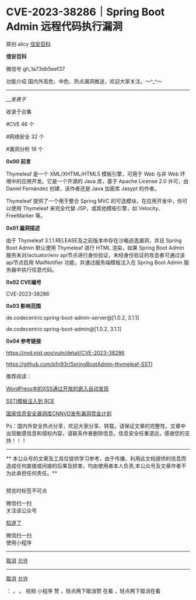 #  CVE-2023-38286｜Spring Boot Admin 远程代码执行漏洞

原创 alicy [ 信安百科 ](javascript:void\(0\);)

**信安百科** ![]()

微信号 gh_1a73db5eef37

功能介绍 国内外高危、中危、热点漏洞推送，欢迎大家关注。～^_^～

____

___发表于_

收录于合集

#CVE 46 个

#网络安全 32 个

#漏洞分析 18 个

  

  

**0x00 前言**

  

Thymeleaf 是一个 XML/XHTML/HTML5 模板引擎，可用于 Web 与非 Web 环境中的应用开发。它是一个开源的 Java 库，基于
Apache License 2.0 许可，由 Daniel Fernández 创建，该作者还是 Java 加密库 Jasypt 的作者。

  

Thymeleaf 提供了一个用于整合 Spring MVC 的可选模块，在应用开发中，你可以使用 Thymeleaf 来完全代替
JSP，或其他模板引擎，如 Velocity、FreeMarker 等。

  

 **0x01  漏洞描述**  

  

由于 Thymeleaf 3.1.1.RELEASE及之前版本中存在沙箱逃逸漏洞，并且 Spring Boot Admin 默认使用 Thymeleaf
进行 HTML 渲染，如果 Spring Boot Admin 服务未对/actuator/env
api节点进行身份验证，未经身份验证的攻击者可通过该api节点启用 MailNotifier 功能，并通过服务端模板注入在 Spring Boot
Admin 服务器中执行任意代码。

  

  

 **0x02  CVE编号**

CVE-2023-38286

  

 **0x03  影响范围**

  

de.codecentric:spring-boot-admin-server@[1.0.2, 3.1.1]

de.codecentric:spring-boot-admin@[1.0.2, 3.1.1]

  

  

 **0x04 参考链接**

  

https://nvd.nist.gov/vuln/detail/CVE-2023-38286

  

https://github.com/p1n93r/SpringBootAdmin-thymeleaf-SSTI

  

  

  

推荐阅读：

  

[WordPress中的XSS通过开放的嵌入自动发现](http://mp.weixin.qq.com/s?__biz=Mzg2ODcxMjYzMA==&mid=2247484413&idx=1&sn=2d9ee21ff1e1f4821d5e1989e8b4891e&chksm=cea96a24f9dee332057d88f0a33493b4a9b75782a8ae9efec60651a62ffb82c01635f81a4fdb&scene=21#wechat_redirect)  

  

[SSTI模板注入到
RCE](http://mp.weixin.qq.com/s?__biz=Mzg2ODcxMjYzMA==&mid=2247484391&idx=1&sn=5eada4e7fe5748c58562ff49b2e2d19f&chksm=cea96a3ef9dee3283d4fea1b98e30544c8c8e4a91445361abd19cc98ba34a4acddf06c037e0e&scene=21#wechat_redirect)  

  

[国家信息安全漏洞库CNNVD发布漏洞赏金计划](http://mp.weixin.qq.com/s?__biz=Mzg2ODcxMjYzMA==&mid=2247484236&idx=1&sn=0ae95323b56c089d94b5a589c3b020d0&chksm=cea96a95f9dee3836f9eda673af14be8d7693f92944f4a3539de274c2f2089f61704d5d587be&scene=21#wechat_redirect)  

  

  

  

Ps：国内外安全热点分享，欢迎大家分享、转载，请保证文章的完整性。文章中出现敏感信息和侵权内容，请联系作者删除信息。信息安全任重道远，感谢您的支持![]()！！！

  

* * *

 **
本公众号的文章及工具仅提供学习参考，由于传播、利用此文档提供的信息而造成任何直接或间接的后果及损害，均由使用者本人负责,本公众号及文章作者不为此承担任何责任。**

![]()

预览时标签不可点

微信扫一扫  
关注该公众号

[知道了](javascript:;)

微信扫一扫  
使用小程序

****

[取消](javascript:void\(0\);) [允许](javascript:void\(0\);)

****

[取消](javascript:void\(0\);) [允许](javascript:void\(0\);)

： ， 。   视频 小程序 赞 ，轻点两下取消赞 在看 ，轻点两下取消在看

